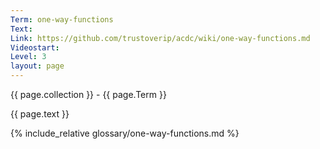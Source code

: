 ```yaml
---
Term: one-way-functions
Text: 
Link: https://github.com/trustoverip/acdc/wiki/one-way-functions.md
Videostart: 
Level: 3
layout: page
---
```


{{ page.collection }} - {{ page.Term }}

   {{ page.text }}

{% include_relative glossary/one-way-functions.md %}
